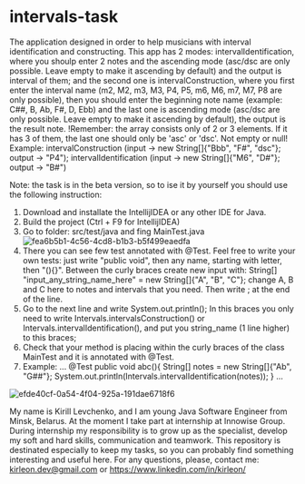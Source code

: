 # intervals-task

The application designed in order to help musicians with interval identification and constructing. This app has 2 modes: intervalIdentification, where you shoulp enter 2 notes and the ascending mode (asc/dsc are only possible. Leave empty to make it ascending by default) and the output is interval of them; and the second one is intervalConstruction, where you first enter the interval name (m2, M2, m3, M3, P4, P5, m6, M6, m7, M7, P8 are only possible), then you should enter the beginning note name (example: C##, B, Ab, F#, D, Ebb) and the last one is ascending mode (asc/dsc are only possible. Leave empty to make it ascending by default), the output is the result note. 
!Remember: the array consists only of 2 or 3 elements. If it has 3 of them, the last one should only be 'asc' or 'dsc'. Not empty or null!
Example: intervalConstruction (input -> new String[]{"Bbb", "F#", "dsc"}; output -> "P4"); intervalIdentification (input -> new String[]{"M6", "D#"}; output -> "B#")

Note: the task is in the beta version, so to ise it by yourself you should use the following instruction:
1. Download and installate the IntellijIDEA or any other IDE for Java.
2. Build the project (Ctrl + F9 for IntellijIDEA)
3. Go to folder: src/test/java and fing MainTest.java
![fea6b5b1-4c56-4cd8-b1b3-b5f499eaedfa](https://user-images.githubusercontent.com/113788413/225849530-d44fb4c7-c8b0-4cfd-b278-41548b6f32f8.jpg)
4. There you can see few test annotated with @Test. Feel free to write your own tests: just write "public void", then any name, starting with letter, then "(){}". Between the curly braces create new input with: String[] "input_any_string_name_here" = new String[]{"A", "B", "C"}; change A, B and C here to notes and intervals that you need. Then write ; at the end of the line.
5. Go to the next line and write System.out.println(); In this braces you only need to write Intervals.intervalsConstruction() or Intervals.intervalIdentification(), and put you string_name (1 line higher) to this braces;
6. Check that your method is placing within the curly braces of the class MainTest and it is annotated with @Test.
7. Example: 
...
@Test
public void abc(){
    String[] notes = new String[]{"Ab", "G##"};
    System.out.println(Intervals.intervalIdentification(notes));
  }
...

![efde40cf-0a54-4f04-925a-191dae6718f6](https://user-images.githubusercontent.com/113788413/225849065-f012ffb5-c80b-4c7c-935e-d4cd34e3285f.jpg)

My name is Kirill Levchenko, and I am young Java Software Engineer from Minsk, Belarus. At the moment I take part at internship at Innowise Group.
During internship my responsibility is to grow up as the specialist, develop my soft and hard skills, communication and teamwork.
This repository is destinated especially to keep my tasks, so you can probably find something interesting and useful here.
For any questions, please, contact me: kirleon.dev@gmail.com or https://www.linkedin.com/in/kirleon/

